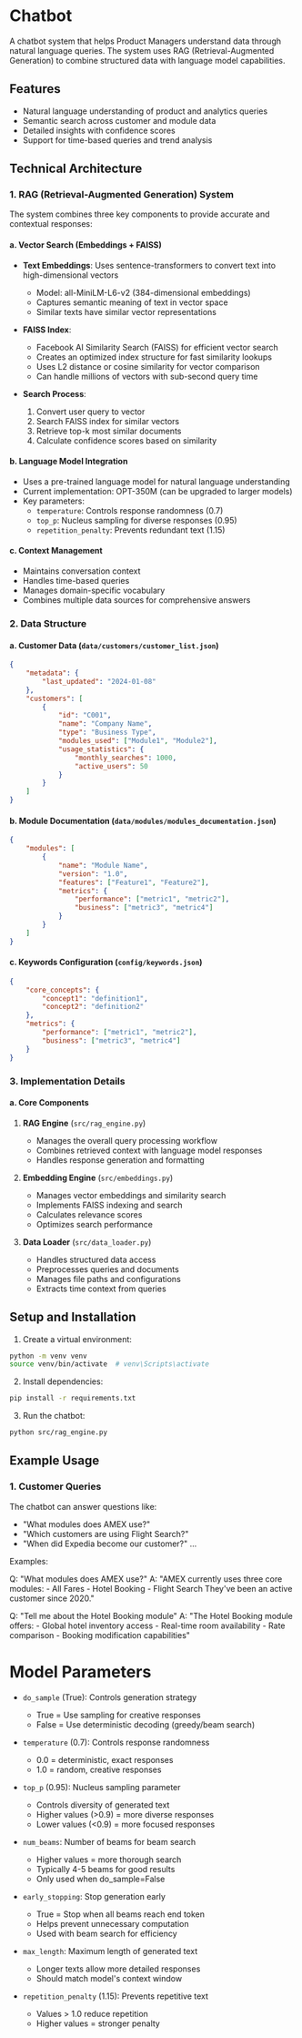 # Chatbot

A chatbot system that helps Product Managers understand data through natural language queries. The system uses RAG (Retrieval-Augmented Generation) to combine structured data with language model capabilities.

## Features

- Natural language understanding of product and analytics queries
- Semantic search across customer and module data
- Detailed insights with confidence scores
- Support for time-based queries and trend analysis

## Technical Architecture

### 1. RAG (Retrieval-Augmented Generation) System

The system combines three key components to provide accurate and contextual responses:

#### a. Vector Search (Embeddings + FAISS)
- **Text Embeddings**: Uses sentence-transformers to convert text into high-dimensional vectors
  - Model: all-MiniLM-L6-v2 (384-dimensional embeddings)
  - Captures semantic meaning of text in vector space
  - Similar texts have similar vector representations

- **FAISS Index**:
  - Facebook AI Similarity Search (FAISS) for efficient vector search
  - Creates an optimized index structure for fast similarity lookups
  - Uses L2 distance or cosine similarity for vector comparison
  - Can handle millions of vectors with sub-second query time

- **Search Process**:
  1. Convert user query to vector
  2. Search FAISS index for similar vectors
  3. Retrieve top-k most similar documents
  4. Calculate confidence scores based on similarity

#### b. Language Model Integration
- Uses a pre-trained language model for natural language understanding
- Current implementation: OPT-350M (can be upgraded to larger models)
- Key parameters:
  - `temperature`: Controls response randomness (0.7)
  - `top_p`: Nucleus sampling for diverse responses (0.95)
  - `repetition_penalty`: Prevents redundant text (1.15)

#### c. Context Management
- Maintains conversation context
- Handles time-based queries
- Manages domain-specific vocabulary
- Combines multiple data sources for comprehensive answers

### 2. Data Structure

#### a. Customer Data (`data/customers/customer_list.json`)
```json
{
    "metadata": {
        "last_updated": "2024-01-08"
    },
    "customers": [
        {
            "id": "C001",
            "name": "Company Name",
            "type": "Business Type",
            "modules_used": ["Module1", "Module2"],
            "usage_statistics": {
                "monthly_searches": 1000,
                "active_users": 50
            }
        }
    ]
}
```

#### b. Module Documentation (`data/modules/modules_documentation.json`)
```json
{
    "modules": [
        {
            "name": "Module Name",
            "version": "1.0",
            "features": ["Feature1", "Feature2"],
            "metrics": {
                "performance": ["metric1", "metric2"],
                "business": ["metric3", "metric4"]
            }
        }
    ]
}
```

#### c. Keywords Configuration (`config/keywords.json`)
```json
{
    "core_concepts": {
        "concept1": "definition1",
        "concept2": "definition2"
    },
    "metrics": {
        "performance": ["metric1", "metric2"],
        "business": ["metric3", "metric4"]
    }
}
```

### 3. Implementation Details

#### a. Core Components
1. **RAG Engine** (`src/rag_engine.py`)
   - Manages the overall query processing workflow
   - Combines retrieved context with language model responses
   - Handles response generation and formatting

2. **Embedding Engine** (`src/embeddings.py`)
   - Manages vector embeddings and similarity search
   - Implements FAISS indexing and search
   - Calculates relevance scores
   - Optimizes search performance

3. **Data Loader** (`src/data_loader.py`)
   - Handles structured data access
   - Preprocesses queries and documents
   - Manages file paths and configurations
   - Extracts time context from queries



## Setup and Installation

1. Create a virtual environment:
```bash
python -m venv venv
source venv/bin/activate  # venv\Scripts\activate
```

2. Install dependencies:
```bash
pip install -r requirements.txt
```

3. Run the chatbot:
```bash
python src/rag_engine.py
```

## Example Usage

### 1. Customer Queries

The chatbot can answer questions like:

- "What modules does AMEX use?"
- "Which customers are using Flight Search?"
- "When did Expedia become our customer?"
...

Examples:

Q: "What modules does AMEX use?"
A: "AMEX currently uses three core modules:
    - All Fares
    - Hotel Booking
    - Flight Search
   They've been an active customer since 2020."

Q: "Tell me about the Hotel Booking module"
A: "The Hotel Booking module offers:
    - Global hotel inventory access
    - Real-time room availability
    - Rate comparison
    - Booking modification capabilities"

# Model Parameters

- `do_sample` (True): Controls generation strategy
  - True = Use sampling for creative responses
  - False = Use deterministic decoding (greedy/beam search)

- `temperature` (0.7): Controls response randomness
  - 0.0 = deterministic, exact responses
  - 1.0 = random, creative responses
  
- `top_p` (0.95): Nucleus sampling parameter
  - Controls diversity of generated text
  - Higher values (>0.9) = more diverse responses
  - Lower values (<0.9) = more focused responses

- `num_beams`: Number of beams for beam search
  - Higher values = more thorough search
  - Typically 4-5 beams for good results
  - Only used when do_sample=False

- `early_stopping`: Stop generation early
  - True = Stop when all beams reach end token
  - Helps prevent unnecessary computation
  - Used with beam search for efficiency

- `max_length`: Maximum length of generated text
  - Longer texts allow more detailed responses
  - Should match model's context window

- `repetition_penalty` (1.15): Prevents repetitive text
  - Values > 1.0 reduce repetition
  - Higher values = stronger penalty
